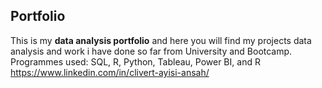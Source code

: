 ## Portfolio
This is my **data analysis portfolio** and here you will find  my projects data analysis and work i have done so far from University and Bootcamp.
Programmes used: SQL, R, Python, Tableau, Power BI, and R
https://www.linkedin.com/in/clivert-ayisi-ansah/
